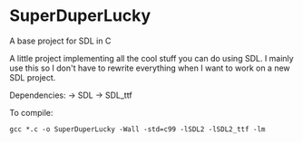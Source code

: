 # SuperDuperLucky
A base project for SDL in C

A little project implementing all the cool stuff you can do using SDL.
I mainly use this so I don't have to rewrite everything when I want to work on a new SDL project.

Dependencies:
    -> SDL
    -> SDL_ttf

To compile:
```
gcc *.c -o SuperDuperLucky -Wall -std=c99 -lSDL2 -lSDL2_ttf -lm
```
